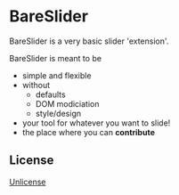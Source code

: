 # BareSlider
BareSlider is a very basic slider 'extension'.

BareSlider is meant to be
 - simple and flexible
 - without
   - defaults
   - DOM modiciation
   - style/design
 - your tool for whatever you want to slide!
 - the place where you can __contribute__

## License
[Unlicense](http://unlicense.org/)